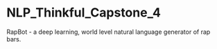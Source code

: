 # NLP_Thinkful_Capstone_4
RapBot - a deep learning, world level natural language generator of rap bars.
